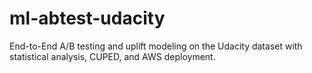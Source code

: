 # ml-abtest-udacity
End-to-End A/B testing and uplift modeling on the Udacity dataset with statistical analysis, CUPED, and AWS deployment.
